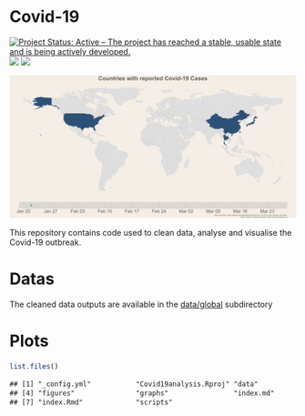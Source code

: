 
<!-- README.md is generated from README.Rmd. Please edit that file -->

# Covid-19

[![Project Status: Active – The project has reached a stable, usable
state and is being actively
developed.](http://www.repostatus.org/badges/latest/active.svg)](http://www.repostatus.org/#active)
<img src="https://img.shields.io/github/last-commit/dr-harper/Covid19.svg" />
<img src="https://img.shields.io/github/stars/dr-harper/Covid19.svg" />

![](figures/animatedMap.gif)

This repository contains code used to clean data, analyse and visualise
the Covid-19 outbreak.

# Datas

The cleaned data outputs are available in the
[data/global](https://github.com/dr-harper/Covid19/tree/master/data/global)
subdirectory

# Plots

``` r
list.files()
```

    ## [1] "_config.yml"           "Covid19analysis.Rproj" "data"                 
    ## [4] "figures"               "graphs"                "index.md"             
    ## [7] "index.Rmd"             "scripts"
